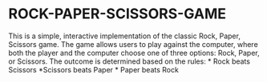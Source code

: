 # ROCK-PAPER-SCISSORS-GAME
This is a simple, interactive implementation of the classic Rock, Paper, Scissors game. The game allows users to play against the computer, where both the player and the computer choose one of three options: Rock, Paper, or Scissors. The outcome is determined based on the rules:   * Rock beats Scissors    *Scissors beats Paper    * Paper beats Rock
